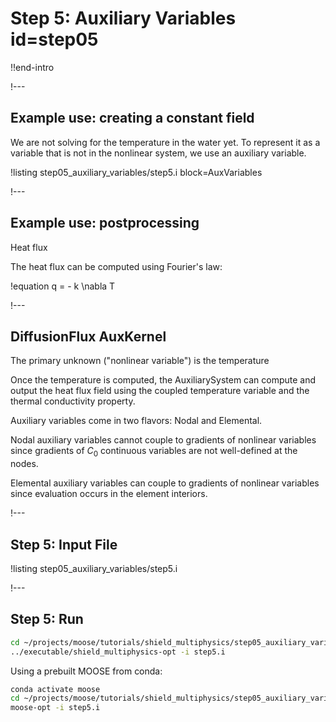 # Step 5: Auxiliary Variables id=step05

!!end-intro

!---

## Example use: creating a constant field

We are not solving for the temperature in the water yet. To represent it as a variable that is
not in the nonlinear system, we use an auxiliary variable.

!listing step05_auxiliary_variables/step5.i block=AuxVariables

!---

## Example use: postprocessing

Heat flux

The heat flux can be computed using Fourier's law:

!equation
q = - k \nabla T

!---

## DiffusionFlux AuxKernel

The primary unknown ("nonlinear variable") is the temperature

Once the temperature is computed, the AuxiliarySystem can compute and output the heat flux field using
the coupled temperature variable and the thermal conductivity property.

Auxiliary variables come in two flavors: Nodal and Elemental.

Nodal auxiliary variables cannot couple to gradients of nonlinear variables since gradients of $C_0$
continuous variables are not well-defined at the nodes.

Elemental auxiliary variables can couple to gradients of nonlinear variables since evaluation
occurs in the element interiors.

!---

## Step 5: Input File

!listing step05_auxiliary_variables/step5.i

!---

## Step 5: Run

```bash
cd ~/projects/moose/tutorials/shield_multiphysics/step05_auxiliary_variables
../executable/shield_multiphysics-opt -i step5.i
```

Using a prebuilt MOOSE from conda:

```bash
conda activate moose
cd ~/projects/moose/tutorials/shield_multiphysics/step05_auxiliary_variables
moose-opt -i step5.i
```
